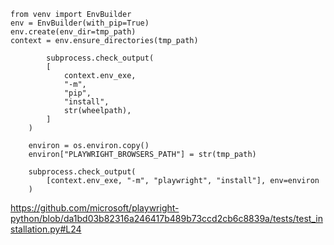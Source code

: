 
```
from venv import EnvBuilder
env = EnvBuilder(with_pip=True)
env.create(env_dir=tmp_path)
context = env.ensure_directories(tmp_path)

        subprocess.check_output(
        [
            context.env_exe,
            "-m",
            "pip",
            "install",
            str(wheelpath),
        ]
    )

    environ = os.environ.copy()
    environ["PLAYWRIGHT_BROWSERS_PATH"] = str(tmp_path)

    subprocess.check_output(
        [context.env_exe, "-m", "playwright", "install"], env=environ
    )
```

https://github.com/microsoft/playwright-python/blob/da1bd03b82316a246417b489b73ccd2cb6c8839a/tests/test_installation.py#L24

